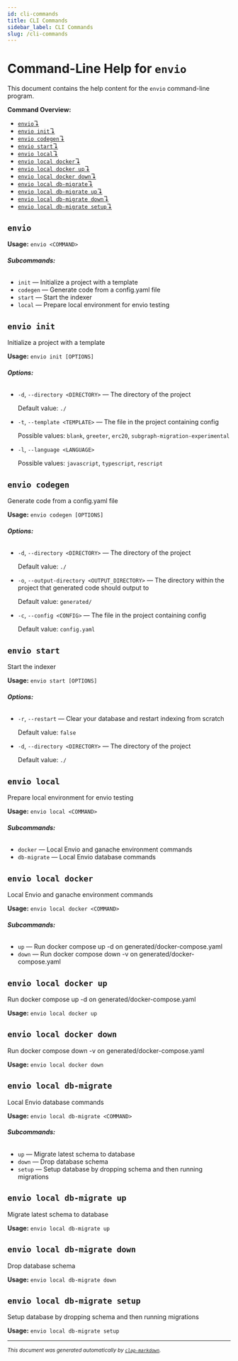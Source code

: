 ```yaml
---
id: cli-commands
title: CLI Commands
sidebar_label: CLI Commands
slug: /cli-commands
---
```



# Command-Line Help for `envio`

This document contains the help content for the `envio` command-line program.

**Command Overview:**

* [`envio`↴](#envio)
* [`envio init`↴](#envio-init)
* [`envio codegen`↴](#envio-codegen)
* [`envio start`↴](#envio-start)
* [`envio local`↴](#envio-local)
* [`envio local docker`↴](#envio-local-docker)
* [`envio local docker up`↴](#envio-local-docker-up)
* [`envio local docker down`↴](#envio-local-docker-down)
* [`envio local db-migrate`↴](#envio-local-db-migrate)
* [`envio local db-migrate up`↴](#envio-local-db-migrate-up)
* [`envio local db-migrate down`↴](#envio-local-db-migrate-down)
* [`envio local db-migrate setup`↴](#envio-local-db-migrate-setup)

## `envio`

**Usage:** `envio <COMMAND>`

###### **Subcommands:**

* `init` — Initialize a project with a template
* `codegen` — Generate code from a config.yaml file
* `start` — Start the indexer
* `local` — Prepare local environment for envio testing



## `envio init`

Initialize a project with a template

**Usage:** `envio init [OPTIONS]`

###### **Options:**

* `-d`, `--directory <DIRECTORY>` — The directory of the project

  Default value: `./`
* `-t`, `--template <TEMPLATE>` — The file in the project containing config

  Possible values: `blank`, `greeter`, `erc20`, `subgraph-migration-experimental`

* `-l`, `--language <LANGUAGE>`

  Possible values: `javascript`, `typescript`, `rescript`




## `envio codegen`

Generate code from a config.yaml file

**Usage:** `envio codegen [OPTIONS]`

###### **Options:**

* `-d`, `--directory <DIRECTORY>` — The directory of the project

  Default value: `./`
* `-o`, `--output-directory <OUTPUT_DIRECTORY>` — The directory within the project that generated code should output to

  Default value: `generated/`
* `-c`, `--config <CONFIG>` — The file in the project containing config

  Default value: `config.yaml`



## `envio start`

Start the indexer

**Usage:** `envio start [OPTIONS]`

###### **Options:**

* `-r`, `--restart` — Clear your database and restart indexing from scratch

  Default value: `false`
* `-d`, `--directory <DIRECTORY>` — The directory of the project

  Default value: `./`



## `envio local`

Prepare local environment for envio testing

**Usage:** `envio local <COMMAND>`

###### **Subcommands:**

* `docker` — Local Envio and ganache environment commands
* `db-migrate` — Local Envio database commands



## `envio local docker`

Local Envio and ganache environment commands

**Usage:** `envio local docker <COMMAND>`

###### **Subcommands:**

* `up` — Run docker compose up -d on generated/docker-compose.yaml
* `down` — Run docker compose down -v on generated/docker-compose.yaml



## `envio local docker up`

Run docker compose up -d on generated/docker-compose.yaml

**Usage:** `envio local docker up`



## `envio local docker down`

Run docker compose down -v on generated/docker-compose.yaml

**Usage:** `envio local docker down`



## `envio local db-migrate`

Local Envio database commands

**Usage:** `envio local db-migrate <COMMAND>`

###### **Subcommands:**

* `up` — Migrate latest schema to database
* `down` — Drop database schema
* `setup` — Setup database by dropping schema and then running migrations



## `envio local db-migrate up`

Migrate latest schema to database

**Usage:** `envio local db-migrate up`



## `envio local db-migrate down`

Drop database schema

**Usage:** `envio local db-migrate down`



## `envio local db-migrate setup`

Setup database by dropping schema and then running migrations

**Usage:** `envio local db-migrate setup`



<hr/>

<small><i>
    This document was generated automatically by
    <a href="https://crates.io/crates/clap-markdown"><code>clap-markdown</code></a>.
</i></small>

